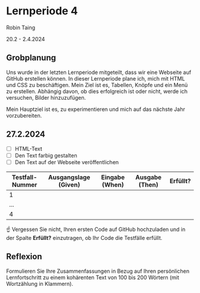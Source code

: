# Lernperiode 4

Robin Taing

20.2 - 2.4.2024

## Grobplanung
Uns wurde in der letzten Lernperiode mitgeteilt, dass wir eine Webseite auf GitHub erstellen können. In dieser Lernperiode plane ich, mich mit HTML und CSS zu beschäftigen. Mein Ziel ist es, Tabellen, Knöpfe und ein Menü zu erstellen. Abhängig davon, ob dies erfolgreich ist oder nicht, werde ich versuchen, Bilder hinzuzufügen.

Mein Hauptziel ist es, zu experimentieren und mich auf das nächste Jahr vorzubereiten.

## 27.2.2024

- [ ] HTML-Text
- [ ] Den Text farbig gestalten
- [ ] Den Text auf der Webseite veröffentlichen

| Testfall-Nummer | Ausgangslage (Given) | Eingabe (When) | Ausgabe (Then) | Erfüllt? |
|-----------------|----------------------|----------------|----------------|----------|
| 1               |                      |                |                |          |
| ...             |                      |                |                |          |
| 4               |                      |                |                |          |

☝️ Vergessen Sie nicht, Ihren ersten Code auf GitHub hochzuladen und in der Spalte **Erfüllt?** einzutragen, ob Ihr Code die Testfälle erfüllt.

## Reflexion

Formulieren Sie Ihre Zusammenfassungen in Bezug auf Ihren persönlichen Lernfortschritt zu einem kohärenten Text von 100 bis 200 Wörtern (mit Wortzählung in Klammern).
